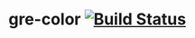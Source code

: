 # gre-color [![Build Status](https://travis-ci.org/lamtranweb/gre-color.svg?branch=master)](https://travis-ci.org/lamtranweb/gre-color)
